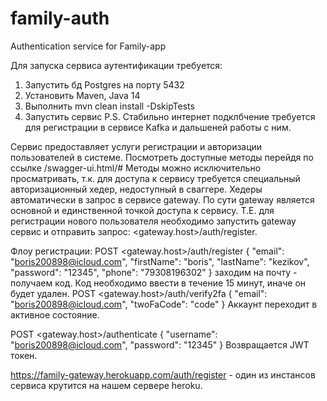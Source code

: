 # family-auth
Authentication service for Family-app

Для запуска сервиса аутентификации требуется:
  1) Запустить бд Postgres на порту 5432
  2) Установить Maven, Java 14 
  3) Выполнить mvn clean install -DskipTests
  4) Запустить сервис
P.S. Стабильно интернет подклбчение требуется для регистрации в сервисе Kafka и дальшеней работы с ним. 


Сервис предоставляет услуги регистрации и авторизации пользователей в системе. Посмотреть доступные методы перейдя по ссылке <host>/swagger-ui.html/#
Методы можно исключительно просматривать, т.к. для доступа к сервису требуется специальный авторизационный хедер, недоступный в сваггере. Хедеры автоматически в запрос в сервисе gateway. По сути gateway является основной и единственной точкой доступа к сервису. Т.Е. для регистрации нового пользователя необходимо запустить gateway сервис и отправить запрос: <gateway.host>/auth/register.
  
  
 Флоу регистрации: 
 POST <gateway.host>/auth/register
 {
  "email": "boris200898@icloud.com",
  "firstName": "boris",
  "lastName": "kezikov",
  "password": "12345",
  "phone": "79308196302"
}
заходим на почту - получаем код. Код необходимо ввести в течение 15 минут, иначе он будет удален. 
POST <gateway.host>/auth/verify2fa
{
  "email": "boris200898@icloud.com",
  "twoFaCode": "code"
}
Аккаунт переходит в активное состояние.

POST <gateway.host>/authenticate
{
  "username": "boris200898@icloud.com",
  "password": "12345"
}
Возвращается JWT токен. 

 
  
https://family-gateway.herokuapp.com/auth/register - один из инстансов сервиса крутится на нашем сервере heroku. 
